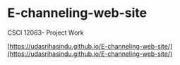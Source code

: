 # E-channeling-web-site
CSCI 12063- Project Work 

[https://udasrihasindu.github.io/E-channeling-web-site/](https://udasrihasindu.github.io/E-channeling-web-site/)
